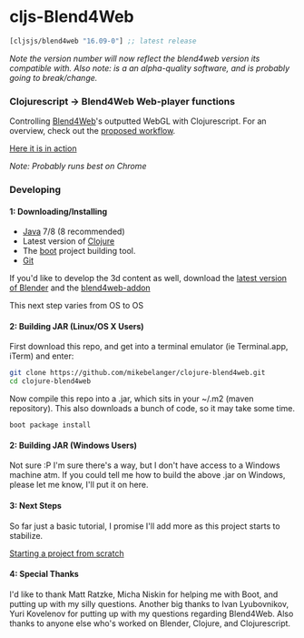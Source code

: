 # cljs-Blend4Web

[](dependency)
```clojure
[cljsjs/blend4web "16.09-0"] ;; latest release
```
[](/dependency)

*Note the version number will now reflect the blend4web version its compatible with.  Also note: is a an alpha-quality software, and is probably going to break/change.*

### Clojurescript -> Blend4Web Web-player functions

Controlling [Blend4Web](http://www.blend4web.org/)'s outputted WebGL with Clojurescript.  For an overview, check out the [proposed workflow](https://github.com/mikebelanger/blend4web/wiki/Clojurescript--Blend4Web).

[Here it is in action](https://mikebelanger.github.io/blend4web_test/target/)

*Note: Probably runs best on Chrome*

### Developing

#### 1: Downloading/Installing
* [Java](http://www.oracle.com/technetwork/java/javase/downloads/jdk8-downloads-2133151.html) 7/8 (8 recommended)
* Latest version of [Clojure](http://www.clojure.org/)
* The [boot](http://www.boot-clj.com/) project building tool.
* [Git](http://www.git-scm.org/)

If you'd like to develop the 3d content as well, download the [latest version of Blender](http://www.blender.org/download) and the [blend4web-addon](https://www.blend4web.com/pub/blend4web_addon_16_09_2.zip)

This next step varies from OS to OS

#### 2: Building JAR (Linux/OS X Users)

First download this repo, and get into a terminal emulator (ie Terminal.app, iTerm) and enter:
```bash
git clone https://github.com/mikebelanger/clojure-blend4web.git
cd clojure-blend4web

```
Now compile this repo into a .jar, which sits in your ~/.m2 (maven repository).  This also downloads a bunch of code, so it may take some time.
```
boot package install
```

#### 2: Building JAR (Windows Users)
Not sure :P  I'm sure there's a way, but I don't have access to a Windows machine atm.  If you could tell me how to build the above .jar on Windows, please let me know, I'll put it on here.


#### 3: Next Steps

So far just a basic tutorial, I promise I'll add more as this project starts to stabilize.

[Starting a project from scratch](https://github.com/mikebelanger/cljs-blend4web/wiki/Starting-a-new-project)

#### 4: Special Thanks

I'd like to thank Matt Ratzke, Micha Niskin for helping me with Boot, and putting up with my silly questions. Another big thanks to Ivan Lyubovnikov, Yuri Kovelenov for putting up with my questions regarding Blend4Web.  Also thanks to anyone else who's worked on Blender, Clojure, and Clojurescript.
